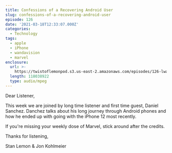```yaml
---
title: Confessions of a Recovering Android User
slug: confessions-of-a-recovering-android-user
episode: 126
date: '2021-03-18T12:33:07.000Z'
categories:
  - Technology
tags:
  - apple
  - iPhone
  - wandavision
  - marvel
enclosure:
  url: >-
    https://twistoflemonpod.s3.us-east-2.amazonaws.com/episodes/126-lwatol-20210318.mp3
  length: 118038922
  type: audio/mpeg
---
```


Dear Listener,

This week we are joined by long time listener and first time guest, Daniel Sanchez. Danchez talks about his long journey through Android phones and how he ended up with going with the iPhone 12 most recently.

If you're missing your weekly dose of Marvel, stick around after the credits.

Thanks for listening,

Stan Lemon & Jon Kohlmeier
